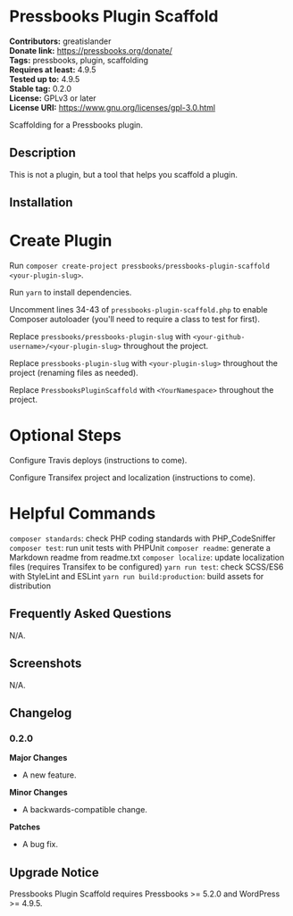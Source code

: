 # Pressbooks Plugin Scaffold 
**Contributors:** greatislander  
**Donate link:** https://pressbooks.org/donate/  
**Tags:** pressbooks, plugin, scaffolding  
**Requires at least:** 4.9.5  
**Tested up to:** 4.9.5  
**Stable tag:** 0.2.0  
**License:** GPLv3 or later  
**License URI:** https://www.gnu.org/licenses/gpl-3.0.html  

Scaffolding for a Pressbooks plugin.


## Description 

This is not a plugin, but a tool that helps you scaffold a plugin.


## Installation 


# Create Plugin 

Run `composer create-project pressbooks/pressbooks-plugin-scaffold <your-plugin-slug>`.

Run `yarn` to install dependencies.

Uncomment lines 34-43 of `pressbooks-plugin-scaffold.php` to enable Composer autoloader (you'll need to require a class to test for first).

Replace `pressbooks/pressbooks-plugin-slug` with `<your-github-username>/<your-plugin-slug>` throughout the project.

Replace `pressbooks-plugin-slug` with `<your-plugin-slug>` throughout the project (renaming files as needed).

Replace `PressbooksPluginScaffold` with `<YourNamespace>` throughout the project.


# Optional Steps 

Configure Travis deploys (instructions to come).

Configure Transifex project and localization (instructions to come).


# Helpful Commands 

`composer standards`: check PHP coding standards with PHP_CodeSniffer
`composer test`: run unit tests with PHPUnit
`composer readme`: generate a Markdown readme from readme.txt
`composer localize`: update localization files (requires Transifex to be configured)
`yarn run test`: check SCSS/ES6 with StyleLint and ESLint
`yarn run build:production`: build assets for distribution


## Frequently Asked Questions 

N/A.


## Screenshots 

N/A.


## Changelog 


### 0.2.0 
**Major Changes**
- A new feature.

**Minor Changes**
- A backwards-compatible change.

**Patches**
- A bug fix.


## Upgrade Notice 

Pressbooks Plugin Scaffold requires Pressbooks >= 5.2.0 and WordPress >= 4.9.5.
